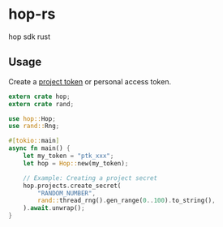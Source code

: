 # hop-rs

hop sdk rust

## Usage

Create a [project token](https://docs.hop.io/reference/project_tokens) or personal access token.

```rust
extern crate hop;
extern crate rand;

use hop::Hop;
use rand::Rng;

#[tokio::main]
async fn main() {
    let my_token = "ptk_xxx";
    let hop = Hop::new(my_token);

    // Example: Creating a project secret
    hop.projects.create_secret(
        "RANDOM_NUMBER",
        rand::thread_rng().gen_range(0..100).to_string(),
    ).await.unwrap();
}
```

[//]: # (// let projects = hop.projects&#40;&#41;.list&#40;&#41;.unwrap&#40;&#41;;)
[//]: # (// println!&#40;"{:?}", projects&#41;;)
